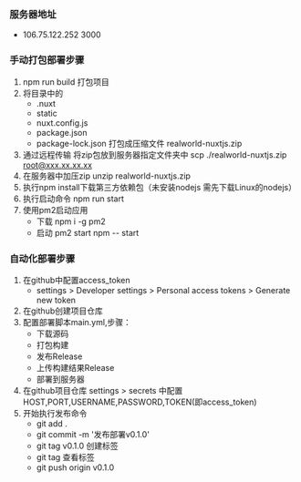 ### 服务器地址
- 106.75.122.252 3000

### 手动打包部署步骤
1. npm run build 打包项目
2. 将目录中的
    - .nuxt 
    - static 
    - nuxt.config.js 
    - package.json 
    - package-lock.json
    打包成压缩文件 realworld-nuxtjs.zip
3. 通过远程传输 将zip包放到服务器指定文件夹中 scp ./realworld-nuxtjs.zip root@xxx.xx.xx.xx
4. 在服务器中加压zip unzip realworld-nuxtjs.zip
5. 执行npm install下载第三方依赖包（未安装nodejs 需先下载Linux的nodejs）
6. 执行启动命令 npm run start
7. 使用pm2启动应用
    - 下载 npm i -g pm2
    - 启动 pm2 start npm -- start

### 自动化部署步骤
1. 在github中配置access_token
    - settings > Developer settings > Personal access tokens > Generate new token
2. 在github创建项目仓库
3. 配置部署脚本main.yml,步骤：
    - 下载源码
    - 打包构建
    - 发布Release
    - 上传构建结果Release
    - 部署到服务器
4. 在github项目仓库 settings > secrets 中配置HOST,PORT,USERNAME,PASSWORD,TOKEN(即access_token)
5. 开始执行发布命令
    - git add .
    - git commit -m '发布部署v0.1.0'
    - git tag v0.1.0 创建标签
    - git tag 查看标签
    - git push origin v0.1.0